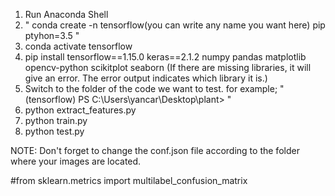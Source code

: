 1. Run Anaconda Shell
2. " conda create -n tensorflow(you can write any name you want here) pip ptyhon=3.5 "
3. conda activate tensorflow
4. pip install tensorflow==1.15.0
		keras==2.1.2
		numpy
		pandas
		matplotlib
		opencv-python
		scikitplot
		seaborn
   (If there are missing libraries, it will give an error. The error output indicates which library it is.)
5. Switch to the folder of the code we want to test. for example; " (tensorflow) PS C:\Users\yancar\Desktop\plant> "
6. python extract_features.py
7. python train.py
6. python test.py

NOTE: Don't forget to change the conf.json file according to the folder where your images are located.



























#from sklearn.metrics import multilabel_confusion_matrix
